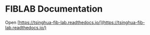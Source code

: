 # FIBLAB Documentation

Open [https://tsinghua-fib-lab.readthedocs.io/](https://tsinghua-fib-lab.readthedocs.io/)
